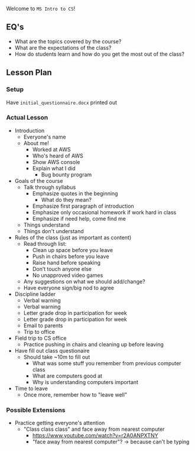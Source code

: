 Welcome to `MS Intro to CS`!

## EQ's

- What are the topics covered by the course?
- What are the expectations of the class?
- How do students learn and how do you get the most out of the class?

## Lesson Plan

### Setup

Have `initial_questionnaire.docx` printed out

### Actual Lesson

- Introduction
    - Everyone's name
    - About me!
        - Worked at AWS
        - Who's heard of AWS
        - Show AWS console
        - Explain what I did
            - Bug bounty program
- Goals of the course
    - Talk through syllabus
        - Emphasize quotes in the beginning
            - What do they mean?
        - Emphasize first paragraph of introduction
        - Emphasize only occasional homework if work hard in class
        - Emphasize if need help, come find me
    - Things understand
    - Things don't understand
- Rules of the class (just as important as content)
    - Read through list:
        - Clean up space before you leave
        - Push in chairs before you leave
        - Raise hand before speaking
        - Don’t touch anyone else
        - No unapproved video games
    - Any suggestions on what we should add/change?
    - Have everyone sign/big nod to agree
- Discipline ladder
    - Verbal warning
    - Verbal warning
    - Letter grade drop in participation for week
    - Letter grade drop in participation for week
    - Email to parents
    - Trip to office
- Field trip to CS office
    - Practice pushing in chairs and cleaning up before leaving
- Have fill out class questionaire
    - Should take ~10m to fill out
        - What was some stuff you remember from previous computer class
        - What are computers good at
        - Why is understanding computers important
- Time to leave
    - Once more, remember how to "leave well"

### Possible Extensions

- Practice getting everyone's attention
    - "Class class class" and face away from nearest computer
        - https://www.youtube.com/watch?v=r2A0ANPXTNY
        - "face away from nearest computer"? -> because can't be typing